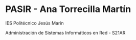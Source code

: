 # PASIR - Ana Torrecilla Martín

IES Politécnico Jesús Marín

Administración de Sistemas Informáticos en Red - S21AR

